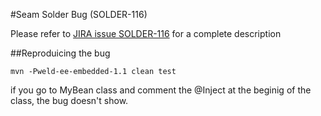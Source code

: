 #Seam Solder Bug (SOLDER-116)

Please refer to [JIRA issue SOLDER-116](https://issues.jboss.org/browse/SOLDER-116) for a complete description

##Reproduicing the bug

    mvn -Pweld-ee-embedded-1.1 clean test

if you go to MyBean class and comment the @Inject at the beginig of the class, the bug doesn't show.

